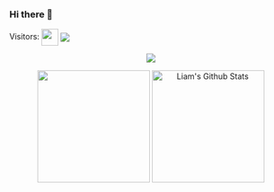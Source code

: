 ### Hi there 👋


<div id="about-me" align="center">
<a href="https://git.io/typing-svg%22%3E<img src="https://readme-typing-svg.demolab.com/?font=Roboto+Condensed&weight=750&size=30&duration=5000&pause=3000&color=1890ff&center=true&vCenter=true&width=550&lines=Hello!+This+is+Isaac+Turner!" alt="Typing SVG" /></a>
</div>

Visitors: <img align="center" height="30px" src="https://profile-counter.glitch.me/vyppal/count.svg" />
<img align="center" src="https://github-readme-activity-graph.vercel.app/graph?username=vyppal&bg_color=222222&color=ffffff&line=1890ff&point=ffffff&area=true&hide_border=false" />
<p align="center">
<img align="center" src="https://github-profile-trophy.vercel.app/?username=vyppal&theme=darkhub&no-frame=true&column=4&margin-w=36&margin-h=12" />
</p>
<p align="center">
<img align="center" height="200px" src="https://github-readme-stats.vercel.app/api/top-langs/?username=vyppal&langs_count=8&theme=dark&layout=compact&hide=lua" />
<img align="center" height="200px" src="https://github-readme-stats-git-masterrstaa-rickstaa.vercel.app/api?username=vyppal&show_icons=true&count_private=true&include_all_commits=true&line_height=25&theme=dark" alt="Liam's Github Stats" />
</p>
</p>
<div align="center" style="font-size: 25px;font-weight: 900;">
  <a href="https://github.com/starlitnightsky%22%3E
    <img src="https://github-readme-streak-stats.herokuapp.com/?user=vyppal&theme=dark" />
  </a>
</div>
</section>



<!--
**vyppalppal/vyppalppal** is a ✨ _special_ ✨ repository because its `README.md` (this file) appears on your GitHub profile.\
-->
